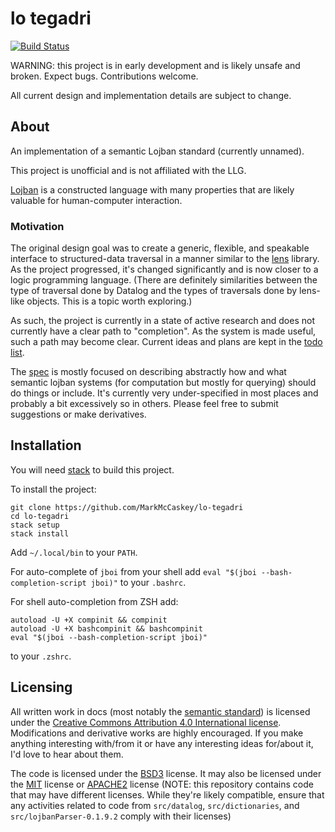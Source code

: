 # lo tegadri

[![Build Status](https://travis-ci.com/MarkMcCaskey/lo-tegadri.svg?token=JRN5sRswefsvVxT2unVR&branch=master)](https://travis-ci.com/MarkMcCaskey/lo-tegadri)

WARNING: this project is in early development and is likely unsafe and broken.  Expect bugs.  Contributions welcome.

All current design and implementation details are subject to change.

## About

An implementation of a semantic Lojban standard (currently unnamed).

This project is unofficial and is not affiliated with the LLG.

[Lojban](https://mw.lojban.org/papri/Lojban) is a constructed language with many properties that are likely valuable for human-computer interaction.

### Motivation

The original design goal was to create a generic, flexible, and speakable interface to structured-data traversal in a manner similar to the [lens](https://hackage.haskell.org/package/lens) library.  As the project progressed, it's changed significantly and is now closer to a logic programming language.  (There are definitely similarities between the type of traversal done by Datalog and the types of traversals done by lens-like objects.  This is a topic worth exploring.)

As such, the project is currently in a state of active research and does not currently have a clear path to "completion".  As the system is made useful, such a path may become clear.  Current ideas and plans are kept in the [todo list](docs/TODO.org).

The [spec](docs/lojban-spec.org) is mostly focused on describing abstractly how and what semantic lojban systems (for computation but mostly for querying) should do things or include.  It's currently very under-specified in most places and probably a bit excessively so in others.  Please feel free to submit suggestions or make derivatives.

## Installation

You will need [stack](https://docs.haskellstack.org/en/stable/README/) to build this project.


To install the project:
```
git clone https://github.com/MarkMcCaskey/lo-tegadri
cd lo-tegadri
stack setup
stack install
```

Add `~/.local/bin` to your `PATH`.

For auto-complete of `jboi` from your shell add `eval "$(jboi --bash-completion-script jboi)"` to your `.bashrc`.

For shell auto-completion from ZSH add:
```
autoload -U +X compinit && compinit
autoload -U +X bashcompinit && bashcompinit
eval "$(jboi --bash-completion-script jboi)"
```
to your `.zshrc`.


## Licensing

All written work in docs (most notably
the [semantic standard](docs/lojban-spec.org)) is licensed under
the
[Creative Commons Attribution 4.0 International license](https://creativecommons.org/licenses/by/4.0/).
Modifications and derivative works are highly encouraged.  If you make
anything interesting with/from it or have any interesting ideas
for/about it, I'd love to hear about them.

The code is licensed under the [BSD3](LICENSE/BSD3) license.  It may also be licensed under the [MIT](LICENSE/MIT) license or [APACHE2](LICENSE/APACHE) license (NOTE: this repository contains code that may have different licenses. While they're likely compatible, ensure that any activities related to code from `src/datalog`, `src/dictionaries`, and `src/lojbanParser-0.1.9.2` comply with their licenses)
